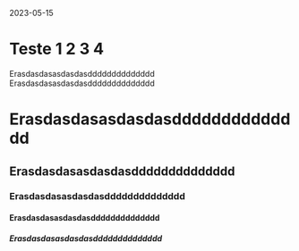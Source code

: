 2023-05-15
# Teste 1 2 3 4

Erasdasdasasdasdasdddddddddddddd
Erasdasdasasdasdasdddddddddddddd
# Erasdasdasasdasdasdddddddddddddd
## Erasdasdasasdasdasdddddddddddddd
### Erasdasdasasdasdasdddddddddddddd
#### Erasdasdasasdasdasdddddddddddddd
##### Erasdasdasasdasdasdddddddddddddd
